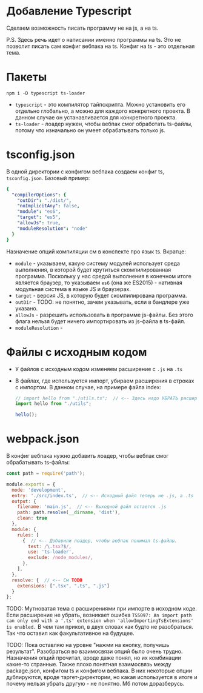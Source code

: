 # Добавление Typescript

Сделаем возможность писать программу не на js, а на ts.

P.S. Здесь речь идет о написании именно программы на ts. Это не позволит писать сам конфиг вебпака на ts. Конфиг на ts - это отдельная тема.

# Пакеты

```
npm i -D typescript ts-loader
```

* `typescript` - это компилятор тайпскрипта. Можно установить его отдельно глобально, а можно для каждого конкретного проекта. В данном случае он устанавливается для конкретного проекта.
* `ts-loader` - лоадер нужен, чтобы вебпак смог обработать ts-файлы, потому что изначально он умеет обрабатывать только js.

# tsconfig.json

В одной директории с конфигом вебпака создаем конфиг ts, `tsconfig.json`. Базовый пример:

```yaml
{
  "compilerOptions": {
    "outDir": "./dist/",
    "noImplicitAny": false,
    "module": "es6",
    "target": "es5",
    "allowJs": true,
    "moduleResolution": "node"
  }
}
```

Назначение опций компиляции см в конспекте про язык ts. Вкратце:

* `module` - указываем, какую систему модулей использует среда выполнения, в которой будет крутиться скомпилированная программа. Поскольку у нас средой выполнения в конечном итоге является браузер, то указываем `es6` (она же ES2015) - нативная модульная система в языке JS и браузерах.
* `target` - версия JS, в которую будет скомпилирована программа.
* `outDir` - TODO: не понятно, зачем указывать, если в бандлере уже указано.
* `allowJs` - разрешить использовать в программе js-файлы. Без этого флага нельзя будет ничего импортировать из js-файла в ts-файл.
* `moduleResolution` - 

# Файлы с исходным кодом

* У файлов с исходным кодом изменяем расширение с `.js` на `.ts`

* В файлах, где используется импорт, убираем расширения в строках с импортом. В данном случае, на примере файла index:

  ```typescript
  // import hello from "./utils.ts";  // <-- Здесь надо УБРАТЬ расширение .ts из имени файла.
  import hello from "./utils";
  
  hello();
  ```

# webpack.json

В конфиг вебпака нужно добавить лоадер, чтобы вебпак смог обрабатывать ts-файлы:

```javascript
const path = require('path');

module.exports = {
  mode: 'development',
  entry: './src/index.ts',  // <-- Исходный файл теперь не .js, а .ts
  output: {
    filename: 'main.js',  // <-- Выходной файл остается .js
    path: path.resolve(__dirname, 'dist'),
    clean: true
  },
  module: {
    rules: [
      {  // <-- Добавили лоадер, чтобы вебпак понимал ts-файлы.
        test: /\.tsx?$/,
        use: 'ts-loader',
        exclude: /node_modules/,
      },
    ],
  },
  resolve: {  // <-- См TODO
    extensions: [".tsx", ".ts", ".js"]
  }
};
```

TODO: Мутноватая тема с расширениями при импорте в исходном коде. Если расширение не убрать, возникает ошибка `TS5097: An import path can only end with a '.ts' extension when 'allowImportingTsExtensions' is enabled.` В чем там прикол, в двух словах как будто не разобраться. Так что оставил как факультативное на будущее.

TODO: Пока оставляю на уровне "нажми на кнопку, получишь результат". Разобраться во взаимосвязи опций было очень трудно. Назначения опций прочитал, вроде даже понял, но их комбинации какие-то странные. Также плохо понятная взаимосвязь между package.json, конфигом ts и конфигом вебпака. В них некоторые опции дублируются, вроде таргет-директории, но какая используется в итоге и почему нельзя убрать другую - не понятно. Мб потом доразберусь.